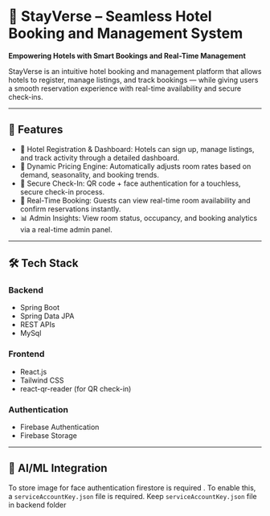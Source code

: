 # 🏨 StayVerse – Seamless Hotel Booking and Management System

**Empowering Hotels with Smart Bookings and Real-Time Management**

StayVerse is an intuitive hotel booking and management platform that allows hotels to register, manage listings, and track bookings — while giving users a smooth reservation experience with real-time availability and secure check-ins.

---

## 🚀 Features

- 🏨 Hotel Registration & Dashboard: Hotels can sign up, manage listings, and track activity through a detailed dashboard.
- 💸 Dynamic Pricing Engine: Automatically adjusts room rates based on demand, seasonality, and booking trends.
- 🔐 Secure Check-In: QR code + face authentication for a touchless, secure check-in process.
- 📆 Real-Time Booking: Guests can view real-time room availability and confirm reservations instantly.
- 📊 Admin Insights: View room status, occupancy, and booking analytics via a real-time admin panel.

---

## 🛠️ Tech Stack

### Backend
- Spring Boot
- Spring Data JPA
- REST APIs
- MySql
### Frontend
- React.js
- Tailwind CSS
- react-qr-reader (for QR check-in)

### Authentication
- Firebase Authentication
- Firebase Storage
---

## 🧠 AI/ML Integration

To store image for face authentication firestore is required . To enable this, a `serviceAccountKey.json` file is required.
Keep `serviceAccountKey.json` file in backend folder




